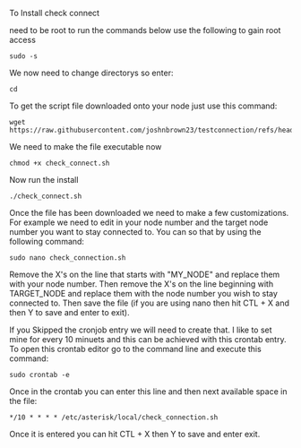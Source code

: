 To Install check connect

need to be root to run the commands below use the following to gain root access

```
sudo -s
```

We now need to change directorys so enter:
```
cd
```
To get the script file downloaded onto your node just use this command:
```
wget https://raw.githubusercontent.com/joshnbrown23/testconnection/refs/heads/main/check_connect.sh
```
We need to make the file executable now
```
chmod +x check_connect.sh
```

Now run the install
```
./check_connect.sh
```
Once the file has been downloaded we need to make a few customizations. For example we need to edit in your node number and the target node number you want to stay connected to. You can so that by using the following command:
```
sudo nano check_connection.sh
```
Remove the X's on the line that starts with "MY_NODE" and replace them with your node number. Then remove the X's on the line beginning with TARGET_NODE and replace them with the node number you wish to stay connected to.
Then save the file (if you are using nano then hit CTL + X and then Y to save and enter to exit).


If  you Skipped the cronjob entry we will need to create that.
I like to set mine for every 10 minuets and this can be achieved with this crontab entry. 
To open this crontab editor go to the command line and execute this command:
```
sudo crontab -e
```
Once in the crontab you can enter this line and then next available space in the file:
```
*/10 * * * * /etc/asterisk/local/check_connection.sh
```
Once it is entered you can hit CTL + X then Y to save and enter exit.
